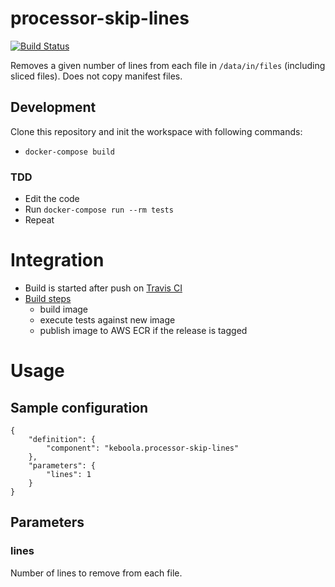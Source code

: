 # processor-skip-lines

[![Build Status](https://travis-ci.org/keboola/processor-skip-lines.svg?branch=master)](https://travis-ci.org/keboola/processor-skip-lines)

Removes a given number of lines from each file in `/data/in/files` (including sliced files). Does not copy manifest files.
 
## Development
 
Clone this repository and init the workspace with following commands:

- `docker-compose build`

### TDD 

 - Edit the code
 - Run `docker-compose run --rm tests` 
 - Repeat
 
# Integration
 - Build is started after push on [Travis CI](https://travis-ci.org/keboola/processor-skip-lines)
 - [Build steps](https://github.com/keboola/processor-skip-lines/blob/master/.travis.yml)
   - build image
   - execute tests against new image
   - publish image to AWS ECR if the release is tagged
   
# Usage

## Sample configuration

```
{  
    "definition": {
        "component": "keboola.processor-skip-lines"
    },
    "parameters": {
        "lines": 1
    }
}
```

## Parameters

### lines

Number of lines to remove from each file.
